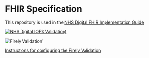 # FHIR Specification

This repository is used in the [NHS Digital FHIR Implementation Guide](https://simplifier.net/guide/NHSDigital/Home) 


 [![NHS Digital IOPS Validation)](https://github.com/NHSDigital/NHSDigital-FHIR-ImplementationGuide/actions/workflows/main.yml/badge.svg)](https://github.com/NHSDigital/NHSDigital-FHIR-ImplementationGuide/actions/workflows/main.yml)

 [![Firely Validation)](https://github.com/NHSDigital/NHSDigital-FHIR-ImplementationGuide/actions/workflows/FHIRValidation.yml/badge.svg)](https://github.com/NHSDigital/NHSDigital-FHIR-ImplementationGuide/actions/workflows/FHIRValidation.yml)

 [Instructions for configuring the Firely Validation](https://github.com/FirelyTeam/firely-terminal-pipeline)
